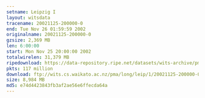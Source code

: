 ```yaml
---
setname: Leipzig I
layout: witsdata
tracename: 20021125-200000-0
end: Tue Nov 26 01:59:59 2002
originalname: 20021125-200000-0
gzsize: 2,369 MB
len: 6:00:00
start: Mon Nov 25 20:00:00 2002
totalwirelen: 31,379 MB
ripedownload: https://data-repository.ripe.net/datasets/wits-archive/pma/long/leip/1/20021125-200000-0.gz
pkts: 117 million
download: ftp://wits.cs.waikato.ac.nz/pma/long/leip/1/20021125-200000-0.gz
size: 8,984 MB
md5: e74d4423843fb3af2ae56e6ffecda64a
---
```

